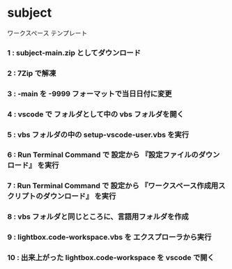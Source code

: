 # subject
ワークスペース テンプレート

### 1 : subject-main.zip としてダウンロード

### 2 : 7Zip で解凍

### 3 : -main を -9999 フォーマットで当日日付に変更

### 4 : vscode で フォルダとして中の vbs フォルダを開く

### 5 : vbs フォルダの中の setup-vscode-user.vbs を実行

### 6 : Run Terminal Command で 設定から 『設定ファイルのダウンロード』 を実行

### 7 : Run Terminal Command で 設定から 『ワークスペース作成用スクリプトのダウンロード』 を実行

### 8 : vbs フォルダと同じところに、言語用フォルダを作成

### 9 : lightbox.code-workspace.vbs を エクスプローラから実行

### 10 : 出来上がった lightbox.code-workspace を vscode で開く
